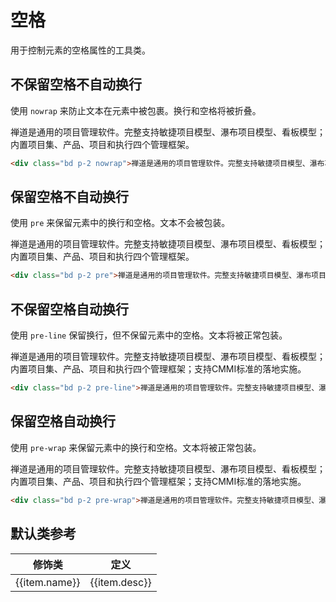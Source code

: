 # 空格

用于控制元素的空格属性的工具类。

## 不保留空格不自动换行

使用 `nowrap` 来防止文本在元素中被包裹。换行和空格将被折叠。

<Example>
  <div class="bd p-2 nowrap">禅道是通用的项目管理软件。完整支持敏捷项目模型、瀑布项目模型、看板模型；内置项目集、产品、项目和执行四个管理框架。</div>
</Example>

```html
<div class="bd p-2 nowrap">禅道是通用的项目管理软件。完整支持敏捷项目模型、瀑布项目模型、看板模型；内置项目集、产品、项目和执行四个管理框架。</div>
```

## 保留空格不自动换行

使用 `pre` 来保留元素中的换行和空格。文本不会被包装。

<Example>
  <div class="bd p-2 pre">禅道是通用的项目管理软件。完整支持敏捷项目模型、瀑布项目模型、看板模型；内置项目集、产品、项目和执行四个管理框架。</div>
</Example>

```html
<div class="bd p-2 pre">禅道是通用的项目管理软件。完整支持敏捷项目模型、瀑布项目模型、看板模型；内置项目集、产品、项目和执行四个管理框架。</div>
```

## 不保留空格自动换行

使用 `pre-line` 保留换行，但不保留元素中的空格。文本将被正常包装。

<Example>
  <div class="bd p-2 pre-line">禅道是通用的项目管理软件。完整支持敏捷项目模型、瀑布项目模型、看板模型；内置项目集、产品、项目和执行四个管理框架；支持CMMI标准的落地实施。</div>
</Example>

```html
<div class="bd p-2 pre-line">禅道是通用的项目管理软件。完整支持敏捷项目模型、瀑布项目模型、看板模型；内置项目集、产品、项目和执行四个管理框架；支持CMMI标准的落地实施。</div>
```

## 保留空格自动换行

使用 `pre-wrap` 来保留元素中的换行和空格。文本将被正常包装。

<Example>
  <div class="bd p-2 pre-wrap">禅道是通用的项目管理软件。完整支持敏捷项目模型、瀑布项目模型、看板模型；内置项目集、产品、项目和执行四个管理框架；支持CMMI标准的落地实施。</div>
</Example>

```html
<div class="bd p-2 pre-wrap">禅道是通用的项目管理软件。完整支持敏捷项目模型、瀑布项目模型、看板模型；内置项目集、产品、项目和执行四个管理框架；支持CMMI标准的落地实施。</div>
```

## 默认类参考

<Example>
  <table class="table">
    <thead>
      <tr>
        <th>修饰类</th>
        <th>定义</th>
      </tr>
    </thead>
    <tbody>
      <tr v-for="item in whitespaceJson">
        <td>{{item.name}}</td>
        <td>{{item.desc}}</td>
      </tr>
    </tbody>
   </table>
</Example>

<script setup>
  const whitespaceJson = [
    {name: 'nowrap', desc: 'white-space: nowrap;'},
    {name: 'pre', desc: 'white-space: pre;'},
    {name: 'pre-line', desc: 'white-space: pre-line;'},
    {name: 'pre-wrap', desc: 'white-space: pre-wrap;'},
  ]
</script>